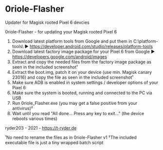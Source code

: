 # 0riole-Flasher
Updater for Magisk rooted Pixel 6 devcies


0riole-Flasher - for updating your Magisk rooted Pixel 6

1) Download latest platform tools from Google and put them in C:\platform-tools\ ► https://developer.android.com/studio/releases/platform-tools
2) Download latest factory image package for your Pixel 6 from Google ► https://developers.google.com/android/images
3) Extract and copy the needed files from the factory image package as seen in the included screenshot¹
4) Extract the boot.img, patch it on your device (use min. Magisk canary 23016) and copy the file as seen in the included screenshot¹
5) Make sure ADB is enabled in system settings / developer options of your Pixel 6
6) Make sure the system is booted, running and connected to the PC via USB
7) Run 0riole_Flasher.exe (you may get a false positive from your antivirus)²
8) Wait until you read "All done... Press any key to exit..." (the device reboots various times)


ryder203 - 2021 - https://t-ryder.de


¹No need to rename the files as in 0riole-Flasher v1
²The included executable file is just a tiny wrapped batch script

